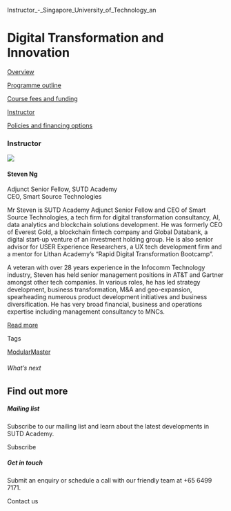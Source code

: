 Instructor_-_Singapore_University_of_Technology_an



Digital Transformation and Innovation
=====================================

[Overview](/course/digital-transformation-and-innovation-digital-hr/#tabs)

[Programme outline](/course/digital-transformation-and-innovation-digital-hr/programme-outline/#tabs)

[Course fees and funding](/course/digital-transformation-and-innovation-digital-hr/course-fees-and-funding/#tabs)

[Instructor](/course/digital-transformation-and-innovation-digital-hr/instructor/#tabs)

[Policies and financing options](/course/digital-transformation-and-innovation-digital-hr/policies-and-financing-options/#tabs)

### Instructor

![](https://www.sutd.edu.sg/wp-content/uploads/2024/12/steven-ng_8003076.jpg?w=120)

#### **Steven Ng**

Adjunct Senior Fellow, SUTD Academy  
CEO, Smart Source Technologies

Mr Steven is SUTD Academy Adjunct Senior Fellow and CEO of Smart Source Technologies, a tech firm for digital transformation consultancy, AI, data analytics and blockchain solutions development. He was formerly CEO of Everest Gold, a blockchain fintech company and Global Databank, a digital start-up venture of an investment holding group. He is also senior advisor for USER Experience Researchers, a UX tech development firm and a mentor for Lithan Academy’s “Rapid Digital Transformation Bootcamp”.

A veteran with over 28 years experience in the Infocomm Technology industry, Steven has held senior management positions in AT&T and Gartner amongst other tech companies. In various roles, he has led strategy development, business transformation, M&A and geo-expansion, spearheading numerous product development initiatives and business diversification. He has very broad financial, business and operations expertise including management consultancy to MNCs.

[Read more](https://www.linkedin.com/in/steven-ng-baa1612/)

Tags

[ModularMaster](/admissions/academy/courses-and-modules/?academy-type-course=792)

###### What’s next

Find out more
-------------

##### Mailing list

Subscribe to our mailing list and learn about the latest developments in SUTD Academy.

Subscribe

##### Get in touch

Submit an enquiry or schedule a call with our friendly team at +65 6499 7171.

Contact us

